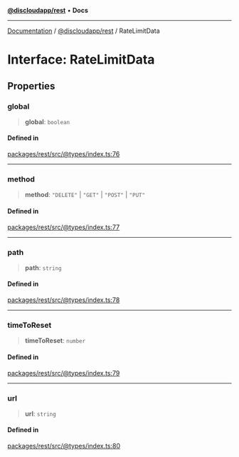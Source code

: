 [**@discloudapp/rest**](../README.md) • **Docs**

***

[Documentation](../../../packages.md) / [@discloudapp/rest](../README.md) / RateLimitData

# Interface: RateLimitData

## Properties

### global

> **global**: `boolean`

#### Defined in

[packages/rest/src/@types/index.ts:76](https://github.com/discloud/discloud.app/blob/e957c12968777c01a56e127121040f7eaaf9b803/packages/rest/src/@types/index.ts#L76)

***

### method

> **method**: `"DELETE"` \| `"GET"` \| `"POST"` \| `"PUT"`

#### Defined in

[packages/rest/src/@types/index.ts:77](https://github.com/discloud/discloud.app/blob/e957c12968777c01a56e127121040f7eaaf9b803/packages/rest/src/@types/index.ts#L77)

***

### path

> **path**: `string`

#### Defined in

[packages/rest/src/@types/index.ts:78](https://github.com/discloud/discloud.app/blob/e957c12968777c01a56e127121040f7eaaf9b803/packages/rest/src/@types/index.ts#L78)

***

### timeToReset

> **timeToReset**: `number`

#### Defined in

[packages/rest/src/@types/index.ts:79](https://github.com/discloud/discloud.app/blob/e957c12968777c01a56e127121040f7eaaf9b803/packages/rest/src/@types/index.ts#L79)

***

### url

> **url**: `string`

#### Defined in

[packages/rest/src/@types/index.ts:80](https://github.com/discloud/discloud.app/blob/e957c12968777c01a56e127121040f7eaaf9b803/packages/rest/src/@types/index.ts#L80)
